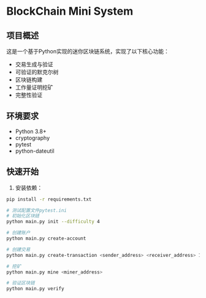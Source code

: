 # BlockChain Mini System

## 项目概述
这是一个基于Python实现的迷你区块链系统，实现了以下核心功能：
- 交易生成与验证
- 可验证的默克尔树
- 区块链构建
- 工作量证明挖矿
- 完整性验证

## 环境要求
- Python 3.8+
- cryptography
- pytest
- python-dateutil

## 快速开始

1. 安装依赖：
```bash
pip install -r requirements.txt

# 测试配置文件pytest.ini
# 初始化区块链
python main.py init --difficulty 4

# 创建账户
python main.py create-account

# 创建交易
python main.py create-transaction <sender_address> <receiver_address> 100

# 挖矿
python main.py mine <miner_address>

# 验证区块链
python main.py verify
